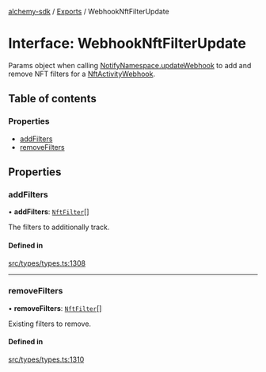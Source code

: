 [alchemy-sdk](../README.md) / [Exports](../modules.md) / WebhookNftFilterUpdate

# Interface: WebhookNftFilterUpdate

Params object when calling [NotifyNamespace.updateWebhook](../classes/NotifyNamespace.md#updatewebhook) to add and
remove NFT filters for a [NftActivityWebhook](NftActivityWebhook.md).

## Table of contents

### Properties

- [addFilters](WebhookNftFilterUpdate.md#addfilters)
- [removeFilters](WebhookNftFilterUpdate.md#removefilters)

## Properties

### addFilters

• **addFilters**: [`NftFilter`](NftFilter.md)[]

The filters to additionally track.

#### Defined in

[src/types/types.ts:1308](https://github.com/alchemyplatform/alchemy-sdk-js/blob/4e3af22/src/types/types.ts#L1308)

___

### removeFilters

• **removeFilters**: [`NftFilter`](NftFilter.md)[]

Existing filters to remove.

#### Defined in

[src/types/types.ts:1310](https://github.com/alchemyplatform/alchemy-sdk-js/blob/4e3af22/src/types/types.ts#L1310)
